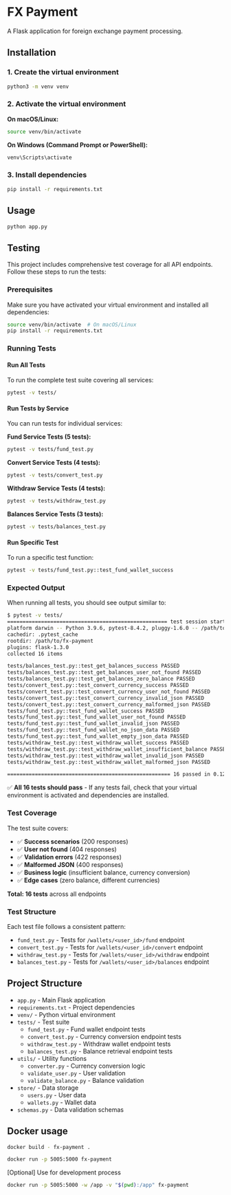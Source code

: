 # FX Payment

A Flask application for foreign exchange payment processing.

## Installation

### 1. Create the virtual environment

```bash
python3 -m venv venv
```

### 2. Activate the virtual environment

**On macOS/Linux:**

```bash
source venv/bin/activate
```

**On Windows (Command Prompt or PowerShell):**

```cmd
venv\Scripts\activate
```

### 3. Install dependencies

```bash
pip install -r requirements.txt
```

## Usage

```bash
python app.py
```

## Testing

This project includes comprehensive test coverage for all API endpoints. Follow these steps to run the tests:

### Prerequisites

Make sure you have activated your virtual environment and installed all dependencies:

```bash
source venv/bin/activate  # On macOS/Linux
pip install -r requirements.txt
```

### Running Tests

#### Run All Tests

To run the complete test suite covering all services:

```bash
pytest -v tests/
```

#### Run Tests by Service

You can run tests for individual services:

**Fund Service Tests (5 tests):**
```bash
pytest -v tests/fund_test.py
```

**Convert Service Tests (4 tests):**
```bash
pytest -v tests/convert_test.py
```

**Withdraw Service Tests (4 tests):**
```bash
pytest -v tests/withdraw_test.py
```

**Balances Service Tests (3 tests):**
```bash
pytest -v tests/balances_test.py
```

#### Run Specific Test

To run a specific test function:

```bash
pytest -v tests/fund_test.py::test_fund_wallet_success
```

### Expected Output

When running all tests, you should see output similar to:

```bash
$ pytest -v tests/
==================================================== test session starts =====================================================
platform darwin -- Python 3.9.6, pytest-8.4.2, pluggy-1.6.0 -- /path/to/venv/bin/python3
cachedir: .pytest_cache
rootdir: /path/to/fx-payment
plugins: flask-1.3.0
collected 16 items

tests/balances_test.py::test_get_balances_success PASSED                                                               [  6%]
tests/balances_test.py::test_get_balances_user_not_found PASSED                                                        [ 12%]
tests/balances_test.py::test_get_balances_zero_balance PASSED                                                          [ 18%]
tests/convert_test.py::test_convert_currency_success PASSED                                                            [ 25%]
tests/convert_test.py::test_convert_currency_user_not_found PASSED                                                     [ 31%]
tests/convert_test.py::test_convert_currency_invalid_json PASSED                                                       [ 37%]
tests/convert_test.py::test_convert_currency_malformed_json PASSED                                                     [ 43%]
tests/fund_test.py::test_fund_wallet_success PASSED                                                                    [ 50%]
tests/fund_test.py::test_fund_wallet_user_not_found PASSED                                                             [ 56%]
tests/fund_test.py::test_fund_wallet_invalid_json PASSED                                                               [ 62%]
tests/fund_test.py::test_fund_wallet_no_json_data PASSED                                                               [ 68%]
tests/fund_test.py::test_fund_wallet_empty_json_data PASSED                                                            [ 75%]
tests/withdraw_test.py::test_withdraw_wallet_success PASSED                                                            [ 81%]
tests/withdraw_test.py::test_withdraw_wallet_insufficient_balance PASSED                                               [ 87%]
tests/withdraw_test.py::test_withdraw_wallet_invalid_json PASSED                                                       [ 93%]
tests/withdraw_test.py::test_withdraw_wallet_malformed_json PASSED                                                     [100%]

===================================================== 16 passed in 0.12s =====================================================
```

✅ **All 16 tests should pass** - If any tests fail, check that your virtual environment is activated and dependencies are installed.

### Test Coverage

The test suite covers:

- ✅ **Success scenarios** (200 responses)
- ✅ **User not found** (404 responses)
- ✅ **Validation errors** (422 responses)
- ✅ **Malformed JSON** (400 responses)
- ✅ **Business logic** (insufficient balance, currency conversion)
- ✅ **Edge cases** (zero balance, different currencies)

**Total: 16 tests** across all endpoints

### Test Structure

Each test file follows a consistent pattern:

- `fund_test.py` - Tests for `/wallets/<user_id>/fund` endpoint
- `convert_test.py` - Tests for `/wallets/<user_id>/convert` endpoint
- `withdraw_test.py` - Tests for `/wallets/<user_id>/withdraw` endpoint
- `balances_test.py` - Tests for `/wallets/<user_id>/balances` endpoint

## Project Structure

- `app.py` - Main Flask application
- `requirements.txt` - Project dependencies
- `venv/` - Python virtual environment
- `tests/` - Test suite
  - `fund_test.py` - Fund wallet endpoint tests
  - `convert_test.py` - Currency conversion endpoint tests
  - `withdraw_test.py` - Withdraw wallet endpoint tests
  - `balances_test.py` - Balance retrieval endpoint tests
- `utils/` - Utility functions
  - `converter.py` - Currency conversion logic
  - `validate_user.py` - User validation
  - `validate_balance.py` - Balance validation
- `store/` - Data storage
  - `users.py` - User data
  - `wallets.py` - Wallet data
- `schemas.py` - Data validation schemas

## Docker usage

```bash
docker build - fx-payment .
```

```bash
docker run -p 5005:5000 fx-payment
```

[Optional] Use for development process

```bash
docker run -p 5005:5000 -w /app -v "$(pwd):/app" fx-payment
```
